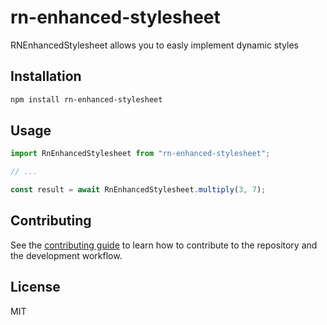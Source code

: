 # rn-enhanced-stylesheet

RNEnhancedStylesheet allows you to easly implement dynamic styles

## Installation

```sh
npm install rn-enhanced-stylesheet
```

## Usage

```js
import RnEnhancedStylesheet from "rn-enhanced-stylesheet";

// ...

const result = await RnEnhancedStylesheet.multiply(3, 7);
```

## Contributing

See the [contributing guide](CONTRIBUTING.md) to learn how to contribute to the repository and the development workflow.

## License

MIT
